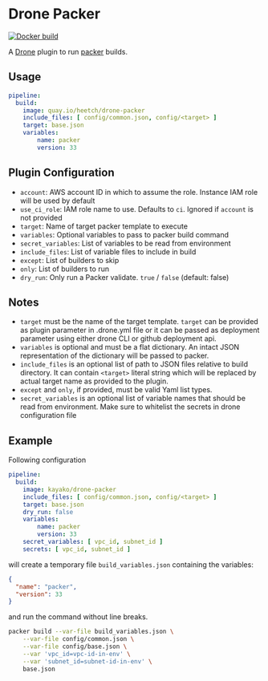 # Drone Packer

[![Docker build](https://quay.io/repository/heetch/drone-packer/status "Docker Repository on Quay")](https://quay.io/repository/heetch/drone-packer)

A [Drone][] plugin to run [packer][] builds.

## Usage

``` yaml
pipeline:
  build:
    image: quay.io/heetch/drone-packer
    include_files: [ config/common.json, config/<target> ]
    target: base.json
    variables:
        name: packer
        version: 33
```

## Plugin Configuration

 - `account`: AWS account ID in which to assume the role. Instance IAM role will be used by default
 - `use_ci_role`: IAM role name to use. Defaults to `ci`. Ignored if `account` is not provided
 - `target`: Name of target packer template to execute
 - `variables`: Optional variables to pass to packer build command
 - `secret_variables`: List of variables to be read from environment
 - `include_files`: List of variable files to include in build
 - `except`: List of builders to skip
 - `only`: List of builders to run
 - `dry_run`: Only run a Packer validate. `true` / `false` (default: false)

## Notes

 - `target` must be the name of the target template. `target` can be provided as plugin parameter
   in .drone.yml file or it can be passed as deployment parameter using either drone CLI or
   github deployment api.
 - `variables` is optional and must be a flat dictionary. An intact JSON representation of the dictionary
   will be passed to packer.
 - `include_files` is an optional list of path to JSON files relative to build directory. It can contain
   `<target>` literal string which will be replaced by actual target name as provided to the plugin.
 - `except` and `only`, if provided, must be valid Yaml list types.
 - `secret_variables` is an optional list of variable names that should be read from environment.
    Make sure to whitelist the secrets in drone configuration file

## Example

Following configuration

``` yaml
pipeline:
  build:
    image: kayako/drone-packer
    include_files: [ config/common.json, config/<target> ]
    target: base.json
    dry_run: false
    variables:
        name: packer
        version: 33
    secret_variables: [ vpc_id, subnet_id ]
    secrets: [ vpc_id, subnet_id ]
```

will create a temporary file `build_variables.json` containing the variables:

``` json
{
  "name": "packer",
  "version": 33
}
```

and run the command without line breaks.

``` sh
packer build --var-file build_variables.json \
    --var-file config/common.json \
    --var-file config/base.json \
    --var 'vpc_id=vpc-id-in-env' \
    --var 'subnet_id=subnet-id-in-env' \
    base.json
```

[packer]: https://packer.io
[Drone]: https://docs.drone.io
